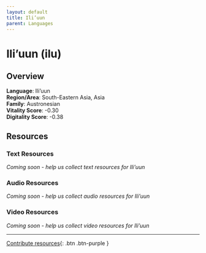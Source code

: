 ```yaml
---
layout: default
title: Ili’uun
parent: Languages
---
```


# Ili’uun (ilu)

## Overview

**Language**: Ili’uun  
**Region/Area**: South-Eastern Asia, Asia  
**Family**: Austronesian  
**Vitality Score**: -0.30  
**Digitality Score**: -0.38  

## Resources

### Text Resources
*Coming soon - help us collect text resources for Ili’uun*

### Audio Resources
*Coming soon - help us collect audio resources for Ili’uun*

### Video Resources
*Coming soon - help us collect video resources for Ili’uun*

---

[Contribute resources](https://fairtrain.github.io/){: .btn .btn-purple }
